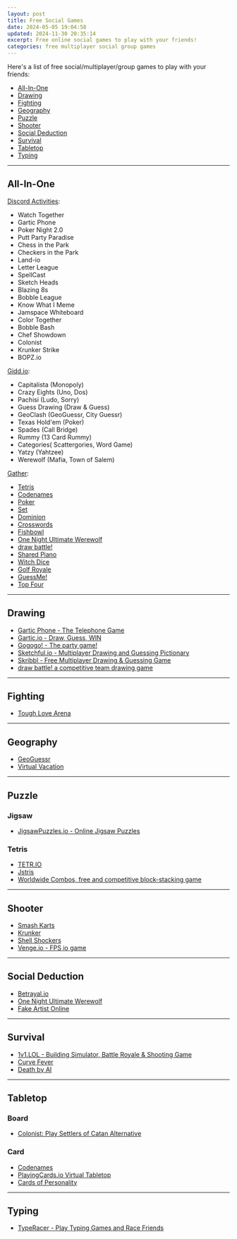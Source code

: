 ```yaml
---
layout: post
title: Free Social Games
date: 2024-05-05 19:04:58
updated: 2024-11-30 20:35:14
excerpt: Free online social games to play with your friends!
categories: free multiplayer social group games
---
```


Here's a list of free social/multiplayer/group games to play with your friends:

- [All-In-One](#all-in-one)
- [Drawing](#drawing)
- [Fighting](#fighting)
- [Geography](#geography)
- [Puzzle](#puzzle)
- [Shooter](#shooter)
- [Social Deduction](#social-deduction)
- [Survival](#survival)
- [Tabletop](#tabletop)
- [Typing](#typing)

---

## All-In-One

[Discord Activities](https://discord.com/blog/server-activities-games-voice-watch-together):

- Watch Together
- Gartic Phone
- Poker Night 2.0
- Putt Party Paradise
- Chess in the Park
- Checkers in the Park
- Land-io
- Letter League
- SpellCast
- Sketch Heads
- Blazing 8s
- Bobble League
- Know What I Meme
- Jamspace Whiteboard
- Color Together
- Bobble Bash
- Chef Showdown
- Colonist
- Krunker Strike
- BOPZ.io

[Gidd.io](https://gidd.io/):

- Capitalista (Monopoly)
- Crazy Eights (Uno, Dos)
- Pachisi (Ludo, Sorry)
- Guess Drawing (Draw & Guess)
- GeoClash (GeoGuessr, City Guessr)
- Texas Hold'em (Poker)
- Spades (Call Bridge)
- Rummy (13 Card Rummy)
- Categories( Scattergories, Word Game)
- Yatzy (Yahtzee)
- Werewolf (Mafia, Town of Salem)

[Gather](https://support.gather.town/hc/en-us/articles/15910362002708-Integrated-Games):

- [Tetris](https://jstris.jezevec10.com)
- [Codenames](https://netgames.io/games/codewords/)
- [Poker](https://lipoker.io/)
- [Set](https://setwithfriends.com/)
- [Dominion](https://dominion.games/)
- [Crosswords](https://downforacross.com/)
- [Fishbowl](https://fishbowl-game.com/)
- [One Night Ultimate Werewolf](https://netgames.io/games/onu-werewolf/)
- [draw battle!](https://drawbattle.io/)
- [Shared Piano](https://musiclab.chromeexperiments.com/Shared-Piano/)
- [Witch Dice](https://witchdice.com/)
- [Golf Royale](https://golfroyale.io/)
- [GuessMe!](https://guessme.io/)
- [Top Four](https://topfour.io/)

---

## Drawing

- [Gartic Phone - The Telephone Game](https://garticphone.com/)
- [Gartic.io - Draw, Guess, WIN](https://gartic.io/)
- [Gogogo! - The party game!](https://gogogo.gg/)
- [Sketchful.io - Multiplayer Drawing and Guessing Pictionary](https://sketchful.io/)
- [Skribbl - Free Multiplayer Drawing & Guessing Game](https://skribbl.io/)
- [draw battle! a competitive team drawing game](https://drawbattle.io/)

---

## Fighting

- [Tough Love Arena](https://toughlovearena.com/)

---

## Geography

- [GeoGuessr](https://www.geoguessr.com/)
- [Virtual Vacation](https://virtualvacation.us/)

---

## Puzzle

### Jigsaw

- [JigsawPuzzles.io - Online Jigsaw Puzzles](https://jigsawpuzzles.io/)

### Tetris

- [TETR.IO](https://tetr.io/)
- [Jstris](https://jstris.jezevec10.com/)
- [Worldwide Combos, free and competitive block-stacking game](https://www.worldwide-combos.com/)

---

## Shooter

- [Smash Karts](https://smashkarts.io/)
- [Krunker](https://krunker.io/)
- [Shell Shockers](https://shellshock.io/)
- [Venge.io - FPS io game](https://venge.io/)

---

## Social Deduction

- [Betrayal.io](https://betrayal.io/)
- [One Night Ultimate Werewolf](https://netgames.io/games/onu-werewolf/)
- [Fake Artist Online](https://fake-artist-online.games.asta.uni-goettingen.de/)

---

## Survival

- [1v1.LOL - Building Simulator, Battle Royale & Shooting Game](https://1v1.lol/)
- [Curve Fever](https://curvefever.pro/)
- [Death by AI](https://deathbyai.gg/)

---

## Tabletop

### Board

- [Colonist: Play Settlers of Catan Alternative](https://colonist.io/)

### Card

- [Codenames](https://codenames.game/)
- [PlayingCards.io Virtual Tabletop](https://playingcards.io/)
- [Cards of Personality](https://www.cardsofpersonality.com/)

---

## Typing

- [TypeRacer - Play Typing Games and Race Friends](https://play.typeracer.com/)
